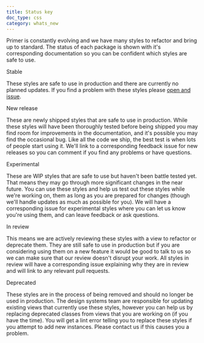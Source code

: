 ```yaml
---
title: Status key
doc_type: css
category: whats_new
---
```


<p class="f3-light">Primer is constantly evolving and we have many styles to refactor and bring up to standard. The status of each package is shown with it's corresponding documentation so you can be confident which styles are safe to use.</p>

<span id="stable" class="state bg-green f5 mt-4">Stable</span>

These styles are safe to use in production and there are currently no planned updates. If you find a problem with these styles please [open and issue](https://github.com/github/design-systems/issues).

<span id="new-release" class="State bg-green f5 mt-4">New release</span>

These are newly shipped styles that are safe to use in production. While these styles will have been thoroughly tested before being shipped you may find room for improvements in the documentation, and it's possible you may find the occasional bug. Like all the code we ship, the best test is when lots of people start using it. We'll link to a corresponding feedback issue for new releases so you can comment if you find any problems or have questions.

<span id="experimental" class="State bg-yellow text-gray-dark f5 mt-4">Experimental</span>

These are WIP styles that are safe to use but haven't been battle tested yet. That means they may go through more significant changes in the near future. You can use these styles and help us test out these styles while we're working on, them as long as you are prepared for changes (though we'll handle updates as much as possible for you). We will have a corresponding issue for experimental styles where you can let us know you're using them, and can leave feedback or ask questions.

<span id="in-review" class="state bg-yellow text-gray-dark f5 mt-4">In review</span>

This means we are actively reviewing these styles with a view to refactor or deprecate them. They are still safe to use in production but if you are considering using them on a new feature it would be good to talk to us so we can make sure that our review doesn't disrupt your work. All styles in review will have a corresponding issue explaining why they are in review and will link to any relevant pull requests.


<span id="deprecated" class="State bg-red f5 mt-4">Deprecated</span>

These styles are in the process of being removed and should no longer be used in production. The design systems team are responsible for updating existing views that currently use these styles, however you can help us by replacing deprecated classes from views that you are working on (if you have the time). You will get a lint error telling you to replace these styles if you attempt to add new instances. Please contact us if this causes you a problem.
